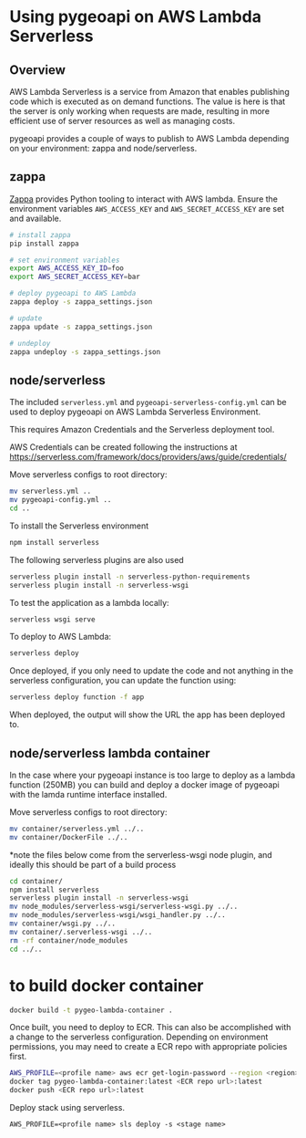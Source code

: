 # Using pygeoapi on AWS Lambda Serverless

## Overview

AWS Lambda Serverless is a service from Amazon that enables publishing
code which is executed as on demand functions.  The value is here is that
the server is only working when requests are made, resulting in more efficient
use of server resources as well as managing costs.

pygeoapi provides a couple of ways to publish to AWS Lambda depending on your
environment: zappa and node/serverless.

## zappa

[Zappa](https://github.com/zappa/Zappa) provides Python tooling to interact with AWS lambda.  Ensure the environment
variables `AWS_ACCESS_KEY` and `AWS_SECRET_ACCESS_KEY` are set and available.

```bash
# install zappa
pip install zappa

# set environment variables
export AWS_ACCESS_KEY_ID=foo
export AWS_SECRET_ACCESS_KEY=bar

# deploy pygeoapi to AWS Lambda
zappa deploy -s zappa_settings.json

# update
zappa update -s zappa_settings.json

# undeploy
zappa undeploy -s zappa_settings.json
```

## node/serverless

The included `serverless.yml` and `pygeoapi-serverless-config.yml` can be used to deploy pygeoapi
on AWS Lambda Serverless Environment. 

This requires Amazon Credentials and the Serverless deployment tool.

AWS Credentials can be created following the instructions at https://serverless.com/framework/docs/providers/aws/guide/credentials/

Move serverless configs to root directory:

```bash
mv serverless.yml ..
mv pygeoapi-config.yml ..
cd ..
```

To install the Serverless environment


```bash
npm install serverless
```

The following serverless plugins are also used

```bash
serverless plugin install -n serverless-python-requirements
serverless plugin install -n serverless-wsgi
```

To test the application as a lambda locally:

```bash
serverless wsgi serve
```

To deploy to AWS Lambda:

```bash
serverless deploy
```

Once deployed, if you only need to update the code and not anything in the serverless configuration, you can update the function using:

```bash
serverless deploy function -f app
```

When deployed, the output will show the URL the app has been deployed to.

## node/serverless lambda container

In the case where your pygeoapi instance is too large to deploy as a lambda function (250MB) you can build and deploy
a docker image of pygeoapi with the lamda runtime interface installed. 

Move serverless configs to root directory:

```bash
mv container/serverless.yml ../..
mv container/DockerFile ../..
```

*note the files below come from the serverless-wsgi node plugin, and ideally this should be part of a build process
```bash
cd container/
npm install serverless
serverless plugin install -n serverless-wsgi
mv node_modules/serverless-wsgi/serverless-wsgi.py ../..
mv node_modules/serverless-wsgi/wsgi_handler.py ../..
mv container/wsgi.py ../..
mv container/.serverless-wsgi ../..
rm -rf container/node_modules
cd ../..
```

# to build docker container
```bash
docker build -t pygeo-lambda-container .
```

Once built, you need to deploy to ECR. This can also be accomplished with a change to the serverless configuration.
Depending on environment permissions, you may need to create a ECR repo with appropriate policies first.

```bash
AWS_PROFILE=<profile name> aws ecr get-login-password --region <region> | docker login --username AWS --password-stdin <ECR repo url>
docker tag pygeo-lambda-container:latest <ECR repo url>:latest
docker push <ECR repo url>:latest
```


Deploy stack using serverless. 

```
AWS_PROFILE=<profile name> sls deploy -s <stage name>
```
